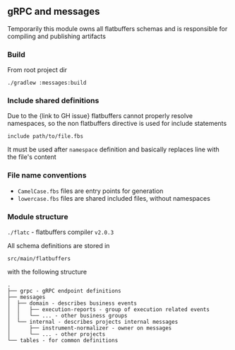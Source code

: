 ## gRPC and messages
Temporarily this module owns all flatbuffers schemas and is responsible for compiling and publishing artifacts

### Build
From root project dir
```shell
./gradlew :messages:build
```
### Include shared definitions
Due to the {link to GH issue} flatbuffers cannot properly resolve namespaces, so the non flatbuffers directive is used for include statements
```
include path/to/file.fbs
```
It must be used after `namespace` definition and basically replaces line with the file's content


### File name conventions
+ `CamelCase.fbs` files are entry points for generation
+ `lowercase.fbs` files are shared included files, without namespaces

### Module structure
`./flatc` - flatbuffers compiler `v2.0.3`


All schema definitions are stored in

`src/main/flatbuffers`

with the following structure

```text
.
├── grpc - gRPC endpoint definitions
├── messages
│  ├── domain - describes business events
│  │   ├── execution-reports - group of execution related events
│  │   └── ... - other business groups
│  └── internal - describes projects internal messages
│      ├── instrument-normalizer - owner on messages
│      └── ... - other projects
└── tables - for common definitions
```
